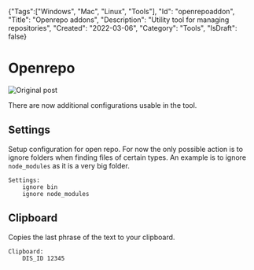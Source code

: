 {"Tags":["Windows", "Mac", "Linux", "Tools"], "Id": "openrepoaddon", "Title": "Openrepo addons", "Description": "Utility tool for managing repositories", "Created": "2022-03-06", "Category": "Tools", "IsDraft": false}

# Openrepo

![Original post](https://www.kvanli.com/openrepo)

There are now additional configurations usable in the tool.

## Settings

Setup configuration for open repo. For now the only possible action is to ignore folders when finding files of certain types. An example is to ignore `node_modules` as it is a very big folder.

```
Settings:
    ignore bin
    ignore node_modules
```

## Clipboard

Copies the last phrase of the text to your clipboard.
```
Clipboard:
    DIS_ID 12345
```